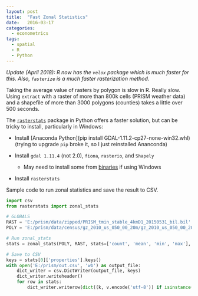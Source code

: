 ```yaml
---
layout: post
title:  "Fast Zonal Statistics"
date:   2016-03-17
categories: 
  - econometrics
tags:
  - spatial
  - R
  - Python
---
```


_Update (April 2018): R now has the `velox` package which is much faster for this. Also, `fasterize` is a much faster rasterization method._

Taking the average value of rasters by polygon is slow in R. Really slow. Using `extract` with a raster of more than 800k cells (PRISM weather data) and a shapefile of more than 3000 polygons (counties) takes a little over 500 seconds.

The [`rasterstats`](http://pythonhosted.org/rasterstats/) package in Python offers a faster solution, but can be tricky to install, particularly in Windows:

- Install [Anaconda Python](pip install GDAL-1.11.2-cp27-none-win32.whl) (trying to upgrade `pip` broke it, so I just reinstalled Ananconda)

- Install `gdal 1.11.4` (not 2.0), `fiona`, `rasterio`, and `Shapely`

    + May need to install some from [binaries](http://www.lfd.uci.edu/~gohlke/pythonlibs/) if using Windows

- Install `rasterstats`

Sample code to run zonal statistics and save the result to CSV.

``` python
import csv
from rasterstats import zonal_stats

# GLOBALS
RAST = 'E:/prism/data/zipped/PRISM_tmin_stable_4kmD1_20150531_bil.bil'
POLY = 'E:/prism/data/census/gz_2010_us_050_00_20m/gz_2010_us_050_00_20m.shp'

# Run zonal_stats
stats = zonal_stats(POLY, RAST, stats=['count', 'mean', 'min', 'max'], all_touched=True, geojson_out=True)

# Save to CSV
keys = stats[0]['properties'].keys()
with open('E:/prism/out.csv', 'wb') as output_file:
    dict_writer = csv.DictWriter(output_file, keys)
    dict_writer.writeheader()
    for row in stats:
        dict_writer.writerow(dict((k, v.encode('utf-8')) if isinstance(v, basestring) else (k,v) for k, v in row['properties'].iteritems()))
```
